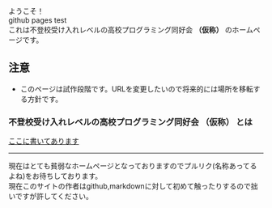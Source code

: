 ようこそ！  
github pages test  
これは不登校受け入れレベルの高校プログラミング同好会 **（仮称）** のホームページです。
## **注意**
* このページは試作段階です。URLを変更したいので将来的には場所を移転する方針です。

### 不登校受け入れレベルの高校プログラミング同好会 **（仮称）** とは
[ここに書いてあります](https://tokoro-o.github.io/)

___
現在はとても貧弱なホームページとなっておりますのでプルリク(名称あってるよね)をお待ちしております。  
現在このサイトの作者はgithub,markdownに対して初めて触ったりするので拙いですが許してください。
